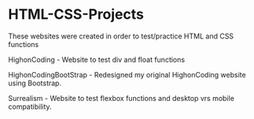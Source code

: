 # HTML-CSS-Projects
These websites were created in order to test/practice HTML and CSS functions

HighonCoding - Website to test div and float functions

HighonCodingBootStrap - Redesigned my original HighonCoding website using Bootstrap.

Surrealism - Website to test flexbox functions and desktop vrs mobile compatibility.

